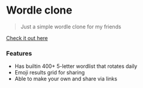 # Wordle clone

> Just a simple wordle clone for my friends


[Check it out here](https://stolksdorf.github.io/wordle/)

### Features
- Has builtin 400+ 5-letter wordlist that rotates daily
- Emoji results grid for sharing
- Able to make your own and share via links


